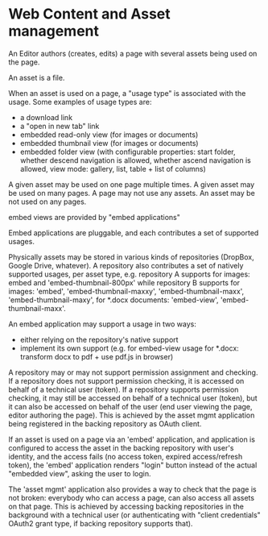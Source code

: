 # Web Content and Asset management

An Editor authors (creates, edits) a page with several assets being used on the page.

An asset is a file.

When an asset is used on a page, a "usage type" is associated with the usage. Some examples of usage types are:
* a download link
* a "open in new tab" link
* embedded read-only view (for images or documents)
* embedded thumbnail view (for images or documents)
* embedded folder view (with configurable properties: start folder, whether descend navigation is allowed, whether ascend navigation is allowed, view mode: gallery, list, table + list of columns)

A given asset may be used on one page multiple times.
A given asset may be used on many pages.
A page may not use any assets.
An asset may be not used on any pages.

embed views are provided by "embed applications"

Embed applications are pluggable, and each contributes a set of supported usages.

Physically assets may be stored in various kinds of repositories (DropBox, Google Drive, whatever).
A repository also contributes a set of natively supported usages, per asset type, e.g. repository A supports for images: embed and 'embed-thumbnail-800px'
while repository B supports for images: 'embed', 'embed-thumbnail-maxxy', 'embed-thumbnail-maxx', 'embed-thumbnail-maxy',
for *.docx documents: 'embed-view', 'embed-thumbnail-maxx'.

An embed application may support a usage in two ways:
* either relying on the repository's native support
* implement its own support (e.g. for embed-view usage for *.docx: transform docx to pdf + use pdf.js in browser)

A repository may or may not support permission assignment and checking.
If a repository does not support permission checking, it is accessed on behalf of a technical user (token).
If a repository supports permission checking, it may still be accessed on behalf of a technical user (token),
but it can also be accessed on behalf of the user (end user viewing the page, editor authoring the page).
This is achieved by the asset mgmt application being registered in the backing repository as OAuth client.

If an asset is used on a page via an 'embed' application, and application is configured to access the asset in the backing
repository with user's identity, and the access fails (no access token, expired access/refresh token), the
'embed' application renders "login" button instead of the actual "embedded view", asking the user to login.

The 'asset mgmt' application also provides a way to check that the page is not broken: everybody who can access a page,
can also access all assets on that page. This is achieved by accessing backing repositories in the background
with a technical user (or authenticating with "client credentials" OAuth2 grant type, if backing repository supports that).

